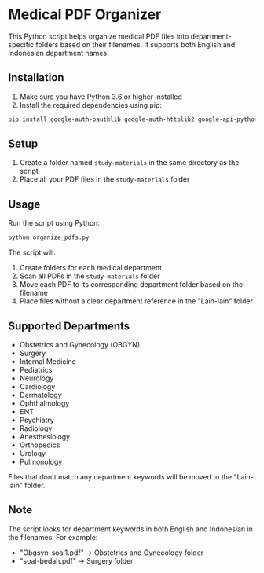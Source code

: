 # Medical PDF Organizer

This Python script helps organize medical PDF files into department-specific folders based on their filenames. It supports both English and Indonesian department names.

## Installation

1. Make sure you have Python 3.6 or higher installed
2. Install the required dependencies using pip:

```bash
pip install google-auth-oauthlib google-auth-httplib2 google-api-python-client
```

## Setup

1. Create a folder named `study-materials` in the same directory as the script
2. Place all your PDF files in the `study-materials` folder

## Usage

Run the script using Python:

```bash
python organize_pdfs.py
```

The script will:
1. Create folders for each medical department
2. Scan all PDFs in the `study-materials` folder
3. Move each PDF to its corresponding department folder based on the filename
4. Place files without a clear department reference in the "Lain-lain" folder

## Supported Departments

- Obstetrics and Gynecology (OBGYN)
- Surgery
- Internal Medicine
- Pediatrics
- Neurology
- Cardiology
- Dermatology
- Ophthalmology
- ENT
- Psychiatry
- Radiology
- Anesthesiology
- Orthopedics
- Urology
- Pulmonology

Files that don't match any department keywords will be moved to the "Lain-lain" folder.

## Note

The script looks for department keywords in both English and Indonesian in the filenames. For example:
- "Obgsyn-soal1.pdf" → Obstetrics and Gynecology folder
- "soal-bedah.pdf" → Surgery folder